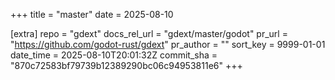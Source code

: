 +++
title = "master"
date = 2025-08-10

[extra]
repo = "gdext"
docs_rel_url = "gdext/master/godot"
pr_url = "https://github.com/godot-rust/gdext"
pr_author = ""
sort_key = 9999-01-01
date_time = 2025-08-10T20:01:32Z
commit_sha = "870c72583bf79739b12389290bc06c94953811e6"
+++


